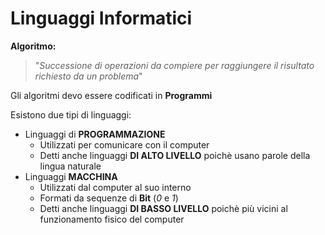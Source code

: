 # Linguaggi Informatici

**Algoritmo:**
> "_Successione di operazioni da compiere per raggiungere il risultato richiesto da un problema_"

Gli algoritmi devo essere codificati in **Programmi**

Esistono due tipi di linguaggi:

* Linguaggi di **PROGRAMMAZIONE**
	* Utilizzati per comunicare con il computer
	* Detti anche linguaggi **DI ALTO LIVELLO** poichè usano parole della lingua naturale
* Linguaggi **MACCHINA**
	* Utilizzati dal computer al suo interno
	* Formati da sequenze di **Bit** (_0_ e _1_)
	* Detti anche linguaggi **DI BASSO LIVELLO** poichè più vicini al funzionamento fisico del computer

